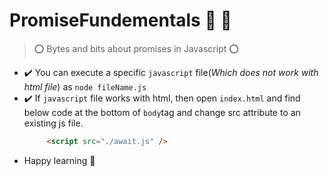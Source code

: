 # PromiseFundementals :dash: :100:
> :o: Bytes and bits about promises in Javascript :o:
- :heavy_check_mark: You can execute a specific `javascript` file(_Which does not work with html file_) as `node fileName.js`
- :heavy_check_mark: If `javascript` file works with html, then open `index.html` and find below code at the bottom of `body`tag
and change src attribute to an existing js file.
     ```html
          <script src="./await.js" />
     ```
- Happy learning :muscle:
